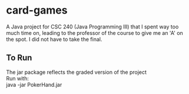 # card-games

A Java project for CSC 240 (Java Programming III) that I spent way too 
much time on, leading to the professor of the course to give me an 
'A' on the spot. I did not have to take the final. 

## To Run

The jar package reflects the graded version of the project  
Run with:  
    java -jar PokerHand.jar
